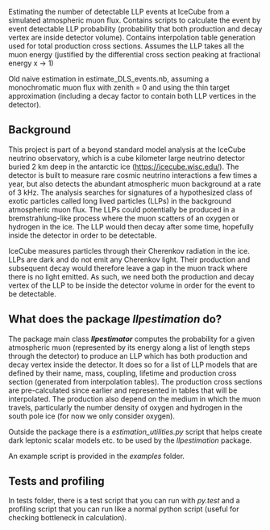Estimating the number of detectable LLP events at IceCube from a simulated atmospheric muon flux. Contains scripts to calculate the event by event detectable LLP probability (probability that both production and decay vertex are inside detector volume). Contains interpolation table generation used for total production cross sections. Assumes the LLP takes all the muon energy (justified by the differential cross section peaking at fractional energy x -> 1)

Old naive estimation in estimate_DLS_events.nb, assuming a monochromatic muon flux with zenith = 0 and using the thin target approximation (including a decay factor to contain both LLP vertices in the detector).

## Background
This project is part of a beyond standard model analysis at the IceCube neutrino observatory, which is a cube kilometer large neutrino detector buried 2 km deep in the antarctic ice (https://icecube.wisc.edu/). The detector is built to measure rare cosmic neutrino interactions a few times a year, but also detects the abundant atmospheric muon background at a rate of 3 kHz. The analysis searches for signatures of a hypothesized class of exotic particles called long lived particles (LLPs) in the background atmospheric muon flux. The LLPs could potentially be produced in a bremstrahlung-like process where the muon scatters of an oxygen or hydrogen in the ice. The LLP would then decay after some time, hopefully inside the detector in order to be detectable.

IceCube measures particles through their Cherenkov radiation in the ice. LLPs are dark and do not emit any Cherenkov light. Their production and subsequent decay would therefore leave a gap in the muon track where there is no light emitted. As such, we need both the production and decay vertex of the LLP to be inside the detector volume in order for the event to be detectable.

## What does the package ***llpestimation*** do?

The package main class ***llpestimator*** computes the probability for a given atmospheric muon (represented by its energy along a list of length steps through the detector) to produce an LLP which has both production and decay vertex inside the detector. It does so for a list of LLP models that are defined by their name, mass, coupling, lifetime and production cross section (generated from interpolation tables). The production cross sections are pre-calculated since earlier and represented in tables that will be interpolated. The production also depend on the medium in which the muon travels, particularly the number density of oxygen and hydrogen in the south pole ice (for now we only consider oxygen).

Outside the package there is a *estimation_utilities.py* script that helps create dark leptonic scalar models etc. to be used by the *llpestimation* package.

An example script is provided in the *examples* folder.

## Tests and profiling
In tests folder, there is a test script that you can run with *py.test* and a profiling script that you can run like a normal python script (useful for checking bottleneck in calculation).